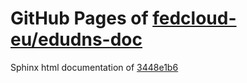 GitHub Pages of [fedcloud-eu/edudns-doc](https://github.com/fedcloud-eu/edudns-doc.git)
===
Sphinx html documentation of [3448e1b6](https://github.com/fedcloud-eu/edudns-doc/tree/3448e1b60dc525caae199eaaea0e4661b10fa579)
